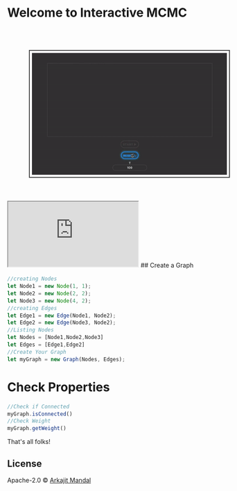 # Welcome to Interactive MCMC
 
<img width="450"  src="GraphDemo.gif" style="max-width:100%;padding: 5px;border: 2px solid #444;margin: 50px;">
<iframe src="https://www.w3schools.com">
  <p>Your browser does not support iframes.</p>
</iframe>
## Create a Graph

```js
//creating Nodes
let Node1 = new Node(1, 1);
let Node2 = new Node(2, 2);
let Node3 = new Node(4, 2);
//creating Edges
let Edge1 = new Edge(Node1, Node2);
let Edge2 = new Edge(Node3, Node2);
//Listing Nodes
let Nodes = [Node1,Node2,Node3]
let Edges = [Edge1,Edge2]
//Create Your Graph
let myGraph = new Graph(Nodes, Edges);
```
# Check Properties
```js
//Check if Connected
myGraph.isConnected()
//Check Weight
myGraph.getWeight()
```

That's all folks!
## License

Apache-2.0 © [Arkajit Mandal](MCMC,Graph,Connectivity)


[npm-image]: https://badge.fury.io/js/graph-mcmc.svg
[npm-url]: https://npmjs.org/package/graph-mcmc
[travis-image]: https://travis-ci.org/arkajitmandal/graph-mcmc.svg?branch=master
[travis-url]: https://travis-ci.org/arkajitmandal/graph-mcmc
[daviddm-image]: https://david-dm.org/arkajitmandal/graph-mcmc.svg?theme=shields.io
[daviddm-url]: https://david-dm.org/arkajitmandal/graph-mcmc
